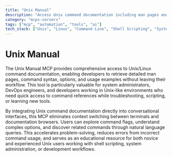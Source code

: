 ```yaml
---
title: "Unix Manual"
description: "Access Unix command documentation including man pages and usage information directly within conversations for quick reference and learning."
category: "mcps-servers"
tags: ["mcp", "automation", "tools", "ai"]
tech_stack: ["Unix", "Linux", "Command Line", "Shell Scripting", "System Administration"]
---
```


# Unix Manual

The Unix Manual MCP provides comprehensive access to Unix/Linux command documentation, enabling developers to retrieve detailed man pages, command syntax, options, and usage examples without leaving their workflow. This tool is particularly valuable for system administrators, DevOps engineers, and developers working in Unix-like environments who need quick access to command references while troubleshooting, scripting, or learning new tools.

By integrating Unix command documentation directly into conversational interfaces, this MCP eliminates context switching between terminals and documentation browsers. Users can explore command flags, understand complex options, and discover related commands through natural language queries. This accelerates problem-solving, reduces errors from incorrect command usage, and serves as an educational resource for both novice and experienced Unix users working with shell scripting, system administration, or development workflows.
